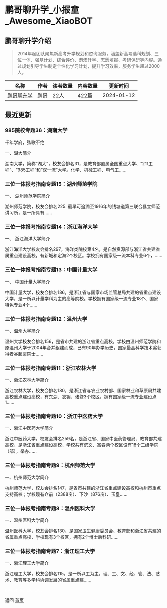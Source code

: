 # 鹏哥聊升学_小报童_Awesome_XiaoBOT

## 鹏哥聊升学介绍
> 2014年起团队聚焦新高考升学规划和咨询服务，涵盖新高考选科规划、三位一体、强基计划、综合评价、港澳升学、志愿填报、考研保研等内容。通过规划引导学生制定个性化学习计划，提升学习效率，服务学生超过2000人。  
  


|名称|作者|读者数量|内容数量|更新时间|
|---|---|---|---|---|
|[鹏哥聊升学](https://xiaobot.net/p/sdp153?refer=0b133df9-27dc-423b-8101-639049001c13)|鹏哥|22人|422篇|2024-01-12|

## 最近更新
### 985院校专题36：湖南大学

千年学府，弦歌不绝

一、湖大简介

湖南大学，简称“湖大”，校友会排名31，是教育部直属全国重点大学、“211工程”、“985工程”和“双一流”大学。化学、机械工程、电气工......

### 三位一体报考指南专题15：湖州师范学院

一、 湖州师范学院简介

   湖州师范学院，校友会排名225. 最早可追溯至1916年的钱塘道第三联合县立师范讲习所，是一所具有......

### 三位一体报考指南专题14：浙江海洋大学

一、 浙江海洋大学简介

浙江海洋大学校友会排名297，海洋类院校第4名，是自然资源部与浙江省共建省属重点建设高校，有新城和定海2个校区。学校拥有国家级一流本科专业6个，......

### 三位一体报考指南专题13：中国计量大学

一、 中国计量大学简介

中国计量大学，校友会排名186，是浙江省与国家市场监管总局共建的省重点建设大学，是一所以计量学科为主的高等院校。学校拥有国家级一流专业18个、国家特色专业4个......

### 三位一体报考指南专题12：温州大学

一、温州大学简介

温州大学校友会排名156，是省市共建的浙江省重点高校，学校由温州师范学院和原温州大学于2004年合并组建而成，已有90年办学历史，国家最高科学技术奖获得者谷超豪院士......

### 三位一体报考指南专题11：浙江农林大学

一、浙江农林大学简介

浙江农林大学，校友会排名180，是浙江省与农业农村部、国家林业和草原局共建高校重点建设高校，有东湖、衣锦、诸暨3个校区，拥有国家级一流专业建设点1......

### 三位一体报考指南专题10：浙江中医药大学

一、浙江中医药大学简介

浙江中医药大学，校友会排名259名，是浙江省、国家中医药管理局、教育部共建高校，是浙江省重点建设高校，学校共有滨文、富春两个校区设有18个二级学院（部），举办......

### 三位一体报考指南专题9：杭州师范大学

一、杭州师范大学简介

 杭州师范大学，校友会排名147，是省市共建的浙江省重点建设高校和杭州市重点支持高校；学校现有仓前（2388亩）、下沙（876亩）、玉皇......

### 三位一体报考指南专题8：温州医科大学

一、温州医科大学简介

   温州医科大学，校友会排名130，是国家卫生健康委员会、教育部和浙江省共建的省属重点高校，学校现有3个校区，拥有2个博士后科研......

### 三位一体报考指南专题7：浙江理工大学

一、浙江理工大学简介

   浙江理工大学，校友会排名115，是一所以工为主，理、工、文、经、管、法、艺术、教育等多学科协调发展的省属重点建......


<a href="https://github.com/Reno9527/awesome-xiaobot" style="color: white; text-decoration: none;">awesome-xiaobot</a>

返回 [首页](../README.md)
